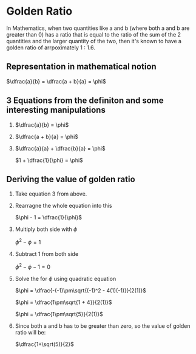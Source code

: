 # Golden Ratio

In Mathematics, when two quantities like a and b (where both a and b are greater than 0) has a ratio that is equal to the ratio of the sum of the 2 quantities and the larger quantity of the two, then it's known to have a golden ratio of arrpoximately 1 : 1.6.

## Representation in mathematical notion

$`\dfrac{a}{b} = \dfrac{a + b}{a} = \phi`$

## 3 Equations from the definiton and some interesting manipulations

1. $`\dfrac{a}{b} = \phi`$

2. $`\dfrac{a + b}{a} = \phi`$

3. $`\dfrac{a}{a} + \dfrac{b}{a} = \phi`$

   $`1 + \dfrac{1}{\phi} = \phi`$

## Deriving the value of golden ratio

1. Take equation 3 from above.

2. Rearragne the whole equation into this

   $`\phi - 1 = \dfrac{1}{\phi}`$

3. Multiply both side with $`\phi`$

   $`\phi^2 - \phi = 1`$

4. Subtract 1 from both side

   $`\phi^2 - \phi - 1 = 0`$

5. Solve the for $`\phi`$ using quadratic equation

   $`\phi = \dfrac{-(-1)\pm\sqrt{(-1)^2 - 4(1)(-1)}}{2(1)}`$

   $`\phi = \dfrac{1\pm\sqrt{1 + 4}}{2(1)}`$

   $`\phi = \dfrac{1\pm\sqrt{5}}{2(1)}`$

6. Since both a and b has to be greater than zero, so the value of golden ratio will be:

   $`\dfrac{1+\sqrt(5)}{2}`$
